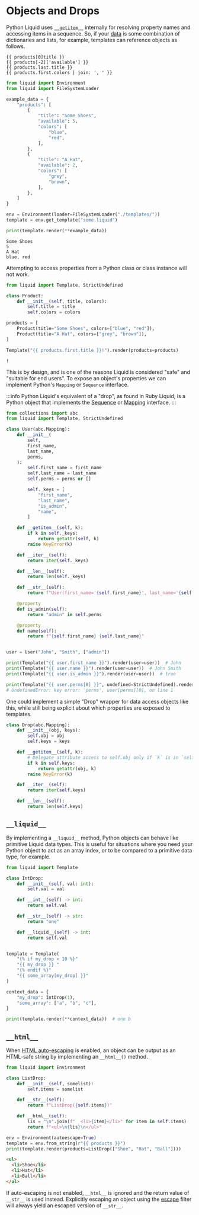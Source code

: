 # Objects and Drops

Python Liquid uses [`__getitem__`](https://docs.python.org/3/reference/datamodel.html#object.__getitem__)
internally for resolving property names and accessing items in a sequence. So, if your
[data](render-context#render-arguments) is some combination of dictionaries and lists, for example,
templates can reference objects as follows.

```liquid title="templates/some.liquid"
{{ products[0]title }}
{{ products[-2]['available'] }}
{{ products.last.title }}
{{ products.first.colors | join: ', ' }}
```

```python
from liquid import Environment
from liquid import FileSystemLoader

example_data = {
    "products": [
        {
            "title": "Some Shoes",
            "available": 5,
            "colors": [
                "blue",
                "red",
            ],
        },
        {
            "title": "A Hat",
            "available": 2,
            "colors": [
                "grey",
                "brown",
            ],
        },
    ]
}

env = Environment(loader=FileSystemLoader("./templates/"))
template = env.get_template("some.liquid")

print(template.render(**example_data))
```

```plain title="output"
Some Shoes
5
A Hat
blue, red
```

Attempting to access properties from a Python class or class instance will not work.

```python
from liquid import Template, StrictUndefined

class Product:
    def __init__(self, title, colors):
        self.title = title
        self.colors = colors

products = [
    Product(title="Some Shoes", colors=["blue", "red"]),
    Product(title="A Hat", colors=["grey", "brown"]),
]

Template("{{ products.first.title }}!").render(products=products)
```

```plain title="output"
!
```

This is by design, and is one of the reasons Liquid is considered "safe" and "suitable
for end users". To expose an object's properties we can implement Python's `Mapping`
or `Sequence` interface.

:::info
Python Liquid's equivalent of a "drop", as found in Ruby Liquid, is a Python object that implements
the [Sequence](https://docs.python.org/3/library/collections.abc.html#collections.abc.Sequence) or
[Mapping](https://docs.python.org/3/library/collections.abc.html#collections.abc.Mapping) interface.
:::

```python
from collections import abc
from liquid import Template, StrictUndefined

class User(abc.Mapping):
    def __init__(
        self,
        first_name,
        last_name,
        perms,
    ):
        self.first_name = first_name
        self.last_name = last_name
        self.perms = perms or []

        self._keys = [
            "first_name",
            "last_name",
            "is_admin",
            "name",
        ]

    def __getitem__(self, k):
        if k in self._keys:
            return getattr(self, k)
        raise KeyError(k)

    def __iter__(self):
        return iter(self._keys)

    def __len__(self):
        return len(self._keys)

    def __str__(self):
        return f"User(first_name='{self.first_name}', last_name='{self.last_name}')"

    @property
    def is_admin(self):
        return "admin" in self.perms

    @property
    def name(self):
        return f"{self.first_name} {self.last_name}"


user = User("John", "Smith", ["admin"])

print(Template("{{ user.first_name }}").render(user=user))  # John
print(Template("{{ user.name }}").render(user=user))  # John Smith
print(Template("{{ user.is_admin }}").render(user=user))  # true

print(Template("{{ user.perms[0] }}", undefined=StrictUndefined).render(user=user))
# UndefinedError: key error: 'perms', user[perms][0], on line 1
```

One could implement a simple "Drop" wrapper for data access objects like this, while
still being explicit about which properties are exposed to templates.

```python
class Drop(abc.Mapping):
    def __init__(obj, keys):
        self.obj = obj
        self.keys = keys

    def __getitem__(self, k):
        # Delegate attribute access to self.obj only if `k` is in `self.keys`.
        if k in self.keys:
            return getattr(obj, k)
        raise KeyError(k)

    def __iter__(self):
        return iter(self.keys)

    def __len__(self):
        return len(self.keys)
```

## `__liquid__`

By implementing a `__liquid__` method, Python objects can behave like primitive Liquid data types.
This is useful for situations where you need your Python object to act as an array index, or to be
compared to a primitive data type, for example.

```python
from liquid import Template

class IntDrop:
    def __init__(self, val: int):
        self.val = val

    def __int__(self) -> int:
        return self.val

    def __str__(self) -> str:
        return "one"

    def __liquid__(self) -> int:
        return self.val


template = Template(
    "{% if my_drop < 10 %}"
    "{{ my_drop }} "
    "{% endif %}"
    "{{ some_array[my_drop] }}"
)

context_data = {
    "my_drop": IntDrop(1),
    "some_array": ["a", "b", "c"],
}

print(template.render(**context_data))  # one b
```

## `__html__`

When [HTML auto-escaping](auto-escape) is enabled, an object can be output as an HTML-safe string by
implementing an `__html__()` method.

```python
from liquid import Environment

class ListDrop:
    def __init__(self, somelist):
        self.items = somelist

    def __str__(self):
        return f"ListDrop({self.items})"

    def __html__(self):
        lis = "\n".join(f"  <li>{item}</li>" for item in self.items)
        return f"<ul>\n{lis}\n</ul>"

env = Environment(autoescape=True)
template = env.from_string(r"{{ products }}")
print(template.render(products=ListDrop(["Shoe", "Hat", "Ball"])))
```

```html title="output"
<ul>
  <li>Shoe</li>
  <li>Hat</li>
  <li>Ball</li>
</ul>
```

If auto-escaping is not enabled, `__html__` is ignored and the return value of `__str__` is used
instead. Explicitly escaping an object using the [escape](../language/filters#escape) filter will
always yield an escaped version of `__str__`.
